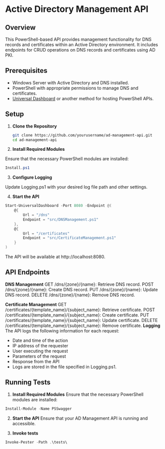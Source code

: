# Active Directory Management API

## Overview

This PowerShell-based API provides management functionality for DNS records and certificates within an Active Directory environment. It includes endpoints for CRUD operations on DNS records and certificates using AD PKI.

## Prerequisites

- Windows Server with Active Directory and DNS installed.
- PowerShell with appropriate permissions to manage DNS and certificates.
- [Universal Dashboard](https://docs.ironmansoftware.com/) or another method for hosting PowerShell APIs.

## Setup

1. **Clone the Repository**

   ```bash
   git clone https://github.com/yourusername/ad-management-api.git
   cd ad-management-api
    ```
2. **Install Required Modules**

Ensure that the necessary PowerShell modules are installed:
```PowerShell
Install.ps1
```

3. **Configure Logging**

Update Logging.ps1 with your desired log file path and other settings.

4. **Start the API**
```PowerShell
Start-UniversalDashboard -Port 8080 -Endpoint @(
    @{
        Url = "/dns"
        Endpoint = "src/DNSManagement.ps1"
    },
    @{
        Url = "/certificates"
        Endpoint = "src/CertificateManagement.ps1"
    }
)
```
The API will be available at http://localhost:8080.

## API Endpoints
**DNS Management**
GET /dns/{zone}/{name}: Retrieve DNS record.
POST /dns/{zone}/{name}: Create DNS record.
PUT /dns/{zone}/{name}: Update DNS record.
DELETE /dns/{zone}/{name}: Remove DNS record.

**Certificate Management**
GET /certificates/{template_name}/{subject_name}: Retrieve certificate.
POST /certificates/{template_name}/{subject_name}: Create certificate.
PUT /certificates/{template_name}/{subject_name}: Update certificate.
DELETE /certificates/{template_name}/{subject_name}: Remove certificate.
**Logging**
The API logs the following information for each request:

- Date and time of the action
- IP address of the requester
- User executing the request
- Parameters of the request
- Response from the API
- Logs are stored in the file specified in Logging.ps1.

## Running Tests
1. **Install Required Modules**
Ensure that the necessary PowerShell modules are installed:

```PowerShell
Install-Module -Name PSSwagger
```
2. **Start the API** 
Ensure that your AD Management API is running and accessible.

3. **Invoke tests**
```PowerShell
Invoke-Pester -Path .\tests\
```
